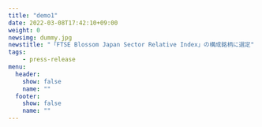 ```yaml
---
title: "demo1"
date: 2022-03-08T17:42:10+09:00
weight: 0
newsimg: dummy.jpg
newstitle: "「FTSE Blossom Japan Sector Relative Index」の構成銘柄に選定"
tags:
    - press-release
menu:
  header:
    show: false
    name: ""
  footer:
    show: false
    name: ""
---
```

